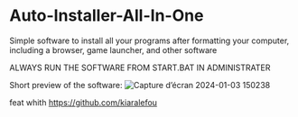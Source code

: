 # Auto-Installer-All-In-One
Simple software to install all your programs after formatting your computer, including a browser, game launcher, and other software

ALWAYS RUN THE SOFTWARE FROM START.BAT IN ADMINISTRATER

Short preview of the software:
![Capture d’écran 2024-01-03 150238](https://github.com/freeman649/Auto-Installer-All-In-One/assets/108530916/85993c56-846e-4e0c-9786-064ea12b6cd7)

feat whith https://github.com/kiaralefou
